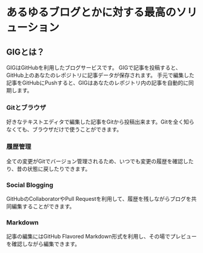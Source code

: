 # あるゆるブログとかに対する最高のソリューション

## GIGとは？
GIGはGitHubを利用したブログサービスです。
GIGで記事を投稿すると、GitHub上のあなたのレポジトリに記事データが保存されます。
手元で編集した記事をGitHubにPushすると、GIGはあなたのレポジトリ内の記事を自動的に同期します。


### Gitとブラウザ
好きなテキストエディタで編集した記事をGitから投稿出来ます。Gitを全く知らなくても、ブラウザだけで使うことができます。

### 履歴管理
全ての変更がGitでバージョン管理されるため、いつでも変更の履歴を確認したり、昔の状態に戻したりできます。

### Social Blogging
GitHubのCollaboratorやPull Requestを利用して、履歴を残しながらブログを共同編集することができます。

### Markdown
記事の編集にはGitHub Flavored Markdown形式を利用し、その場でプレビューを確認しながら編集できます。
